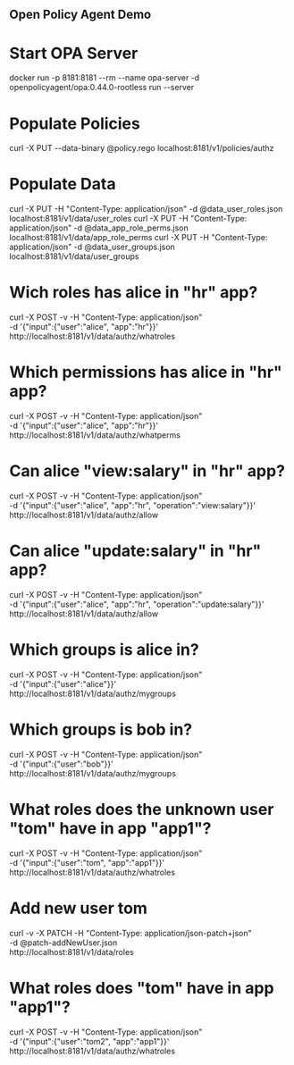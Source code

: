 Open Policy Agent Demo
---

# Start OPA Server
docker run -p 8181:8181 --rm --name opa-server -d openpolicyagent/opa:0.44.0-rootless run --server

# Populate Policies
curl -X PUT --data-binary @policy.rego  localhost:8181/v1/policies/authz

# Populate Data
curl -X PUT -H "Content-Type: application/json" -d @data_user_roles.json localhost:8181/v1/data/user_roles
curl -X PUT -H "Content-Type: application/json" -d @data_app_role_perms.json localhost:8181/v1/data/app_role_perms
curl -X PUT -H "Content-Type: application/json" -d @data_user_groups.json localhost:8181/v1/data/user_groups

# Wich roles has alice in "hr" app?
curl -X POST -v -H "Content-Type: application/json" \
  -d '{"input":{"user":"alice", "app":"hr"}}' \
  http://localhost:8181/v1/data/authz/whatroles

# Which permissions has alice in "hr" app?
curl -X POST -v -H "Content-Type: application/json" \
  -d '{"input":{"user":"alice", "app":"hr"}}' \
  http://localhost:8181/v1/data/authz/whatperms

# Can alice "view:salary" in "hr" app?
curl -X POST -v -H "Content-Type: application/json" \
  -d '{"input":{"user":"alice", "app":"hr", "operation":"view:salary"}}' \
  http://localhost:8181/v1/data/authz/allow

# Can alice "update:salary" in "hr" app?
curl -X POST -v -H "Content-Type: application/json" \
  -d '{"input":{"user":"alice", "app":"hr", "operation":"update:salary"}}' \
  http://localhost:8181/v1/data/authz/allow


# Which groups is alice in?
curl -X POST -v -H "Content-Type: application/json" \
  -d '{"input":{"user":"alice"}}' \
  http://localhost:8181/v1/data/authz/mygroups

# Which groups is bob in?
curl -X POST -v -H "Content-Type: application/json" \
  -d '{"input":{"user":"bob"}}' \
  http://localhost:8181/v1/data/authz/mygroups


# What roles does the unknown user "tom" have in app "app1"? 
curl -X POST -v -H "Content-Type: application/json" \
  -d '{"input":{"user":"tom", "app":"app1"}}' \
  http://localhost:8181/v1/data/authz/whatroles

# Add new user tom

curl -v -X PATCH -H "Content-Type: application/json-patch+json" \
  -d @patch-addNewUser.json \
  http://localhost:8181/v1/data/roles

# What roles does "tom" have in app "app1"?
curl -X POST -v -H "Content-Type: application/json" \
  -d '{"input":{"user":"tom2", "app":"app1"}}' \
  http://localhost:8181/v1/data/authz/whatroles
